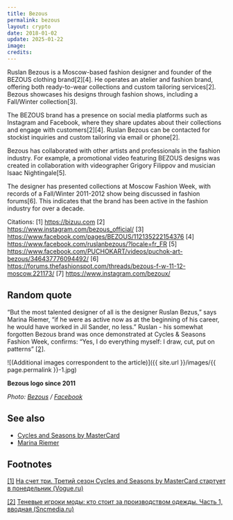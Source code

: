 ```yaml
---
title: Bezous
permalink: bezous
layout: crypto
date: 2018-01-02
update: 2025-01-22
image:
credits:
---
```


Ruslan Bezous is a Moscow-based fashion designer and founder of the BEZOUS clothing brand[2][4]. He operates an atelier and fashion brand, offering both ready-to-wear collections and custom tailoring services[2]. Bezous showcases his designs through fashion shows, including a Fall/Winter collection[3].

The BEZOUS brand has a presence on social media platforms such as Instagram and Facebook, where they share updates about their collections and engage with customers[2][4]. Ruslan Bezous can be contacted for stockist inquiries and custom tailoring via email or phone[2].

Bezous has collaborated with other artists and professionals in the fashion industry. For example, a promotional video featuring BEZOUS designs was created in collaboration with videographer Grigory Filippov and musician Isaac Nightingale[5].

The designer has presented collections at Moscow Fashion Week, with records of a Fall/Winter 2011-2012 show being discussed in fashion forums[6]. This indicates that the brand has been active in the fashion industry for over a decade.

Citations:
[1] https://bizuu.com
[2] https://www.instagram.com/bezous_official/
[3] https://www.facebook.com/pages/BEZOUS/112135222154376
[4] https://www.facebook.com/ruslanbezous/?locale=fr_FR
[5] https://www.facebook.com/PUCHOKART/videos/puchok-art-bezous/346437776094492/
[6] https://forums.thefashionspot.com/threads/bezous-f-w-11-12-moscow.221173/
[7] https://www.instagram.com/bezoux/

## Random quote

“But the most talented designer of all is the designer Ruslan Bezus,” says Marina Riemer, “if he were as active now as at the beginning of his career, he would have worked in Jil Sander, no less.” Ruslan - his somewhat forgotten Bezous brand was once demonstrated at Cycles & Seasons Fashion Week, confirms: “Yes, I do everything myself: I draw, cut, put on patterns” <span id="a2">[\[2\]](#f2)</span>.

![(Additional images correspondent to the article)]({{ site.url }}/images/{{ page.permalink }}-1.jpg)

**Bezous logo since 2011**

*Photo: [Bezous](index) / [Facebook](index)*

## See also

+ [Cycles and Seasons by MasterCard](index)
+ [Marina Riemer](index)


## Footnotes

[[1]](#a1) <span id="f1"></span> [На счет три. Третий сезон Cycles and Seasons by MasterCard стартует в понедельник (Vogue.ru)](https://www.vogue.ru/search/bezous/)

[[2]](#a2) <span id="f2"></span> [Теневые игроки моды: кто стоит за производством одежды. Часть 1, вводная (Sncmedia.ru)](http://www.sncmedia.ru/fashion/tenevye-igroki-mody-kto-stoit-za-proizvodstvom-odezhdy-chast-1-vvodnaya/)
